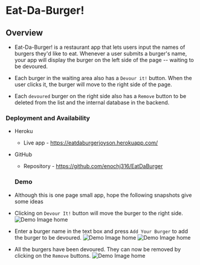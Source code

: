 # Eat-Da-Burger! 

## Overview

* Eat-Da-Burger! is a restaurant app that lets users input the names of burgers they'd like to eat. Whenever a user submits a burger's name, your app will display the burger on the left side of the page -- waiting to be devoured.

* Each burger in the waiting area also has a `Devour it!` button. When the user clicks it, the burger will move to the right side of the page.

* Each `devoured` burger on the right side also has a `Remove` button to be deleted from the list and the internal database in the backend.

### Deployment and Availability

* Heroku
  * Live app - https://eatdaburgerjoyson.herokuapp.com/
   
* GitHub
  * Repository - https://github.com/enochj316/EatDaBurger

  ### Demo
* Although this is one page small app, hope the following snapshots give some ideas

* Clicking on `Devour It!` button will move the burger to the right side.
    ![Demo Image home](public/assets/image/demo-1.png)
* Enter a burger name in the text box and press `Add Your Burger` to add the burger to be devoured. 
    ![Demo Image home](public/assets/image/demo-2.png)
    ![Demo Image home](public/assets/image/demo-3.png)
* All the burgers have been devoured. They can now be removed by clicking on the `Remove` buttons.
    ![Demo Image home](public/assets/image/demo-4.png)